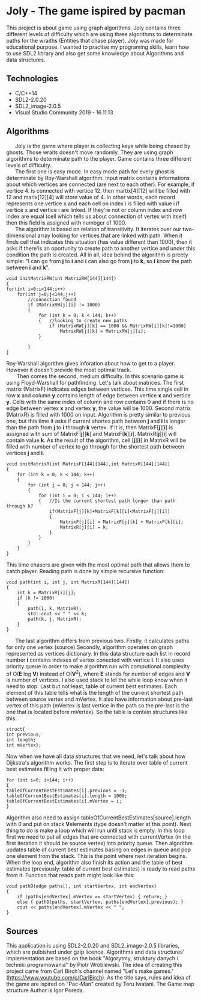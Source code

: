 # Joly - The game ispired by pacman
This project is about game using graph algorithms. Joly contains three different levels of difficulty which are using three algorithms to determinate paths for the wraiths (Entities that chase player). Joly was made for educational purpose. I wanted to practise my programing skills, learn how to use SDL2 library and also get some knowledge about Algorithms and data structures.

## Technologies
* C/C++14
* SDL2-2.0.20
* SDL2_image-2.0.5
* Visual Studio Community 2019 - 16.11.13

## Algorithms
&nbsp;&nbsp;&nbsp;&nbsp;&nbsp;&nbsp;Joly is the game where player is collecting keys while being chased by ghosts. Those wraits doesn't move randomly. They are using graph algorithms to determinate path to the player. Game contains three different levels of difficulty.<br>
&nbsp;&nbsp;&nbsp;&nbsp;&nbsp;&nbsp;The first one is easy mode. In easy mode path for every ghost is determinate by Roy-Warshall algorithm. Input matrix contains informations about which vertices are connected (are next to each other). For example, if vertice 4. is connected with vertice 12. then martix[4][12] will be filled with 12 and marix[12][4] will store value of 4. In other words, each record represents one vertice x and each cell on index i is filled with value i if vertice x and vertice i are linked. If they're not or column index and row index are equal (cell which tells us about connection of vertex with itself) then this field is assigned with numbger of 1000.<br>
&nbsp;&nbsp;&nbsp;&nbsp;&nbsp;&nbsp;The algorithm is based on relation of transitivity. It iterates over our two-dimensional array looking for vertices that are linked with path. When it finds cell that indicates this situation (has value different than 1000), then it asks if there'is an oportunity to create path to another vertice and under this condition the path is created. All in all, idea behind the algorithm is preety simple: "I can go from **j** to **i** and **i** can also go from **j** to **k**, so **i** know the path between **i** and **k**".
```
void initMatrixRW(int MatrixRW[144][144])
{
for(int i=0;i<144;i++)
	for(int j=0;j<144;j++)
		//connection found
		if (MatrixRW[j][i] != 1000)
		{
			for (int k = 0; k < 144; k++)
			{	//looking to create new paths
				if (MatrixRW[j][k] == 1000 && MatrixRW[i][k]!=1000)
					MatrixRW[j][k] = MatrixRW[j][i];
			}

		}
}
```
Roy-Warshall algorithm gives inforation about how to get to a player. However it doesn't provide the most optimal track.<br>
&nbsp;&nbsp;&nbsp;&nbsp;&nbsp;&nbsp;&nbsp;Then comes the second, medium difficulty. In this scenario game is using Floyd-Warshall for pathfinding. Let's talk about matrices. The first matrix (MatrixF) indicates edges between vertices. This time single cell in row **x** and column **y** contains length of edge between vertice **x** and vertice **y**. Cells with the same index of column and row contains 0 and if there is no edge between vertex **x** and vertex **y**, the value will be 1000. Second matrix (MatrixR) is filled with 1000 on input. Algorithm is pretty similar to previous one, but this time it asks if current shortes path between **j** and **i** is longer than the path from **j** to **i** through **k** vertex. If it is, then MatrixF[**j**][**i**] is assigned with sum of MatrixF[**j**][**k**] and MatrixF[**k**][**i**]. MatrixR[**j**][**i**] will contain value **k**. As the result of the algorithm, cell [**j**][**i**] in MatrixR will be filled with number of vertex to go through for the shortest path between vertices **j** and **i**.
```
void initMatrixR(int MatrixF[144][144],int MatrixR[144][144])
{
	for (int k = 0; k < 144; k++)
	{
		for (int j = 0; j < 144; j++)
		{
			for (int i = 0; i < 144; i++)
			{	//Is the current shortest path longer than path through k?
				if(MatrixF[j][k]+MatrixF[k][i]<MatrixF[j][i])
				{
					MatrixF[j][i] = MatrixF[j][k] + MatrixF[k][i];
					MatrixR[j][i] = k;
				}
			}	
		}
	}
}
```
This time chasers are given with the most optimal path that allows them to catch player. Reading path is done by simple recursive function:
```
void path(int i, int j, int MatrixR[144][144])
{
	int k = MatrixR[i][j];
	if (k != 1000)
	{
		path(i, k, MatrixR);
		std::cout << " " << k;
		path(k, j, MatrixR);
	}
}
```
&nbsp;&nbsp;&nbsp;&nbsp;&nbsp;&nbsp;The last algorithm differs from previous two. Firstly, it calculates paths for only one vertex (source).Secondly, algorithm operates on graph represented as vertices dictionary. In this data structure each list in record number **i** contains indexes of vertex conected with vertice **i**. It also uses priority queue in order to make algorithm run with computional complexity of O(**E** log **V**) instead of O(**V**<sup>2</sup>), where **E** stands for number of edges and **V** is number of vertices. I also used stack to let the while loop know when it need to stop. Last but not least, table of current best estimates. Each element of this table tells what is the length of the current shortest path between source vertex and mVertex. It also have information about pre-last vertex of this path (mVertex is last vertice in the path so the pre-last is the one that is located before mVertex). So the table is contain structures like this:
```
struct{
int previous;
int length;
int mVertex};
```
Now when we have all data structures that we need, let's talk about how Dijkstra's algorithm works. The first step is to iterate over table of current best estimates filling it wth proper data:
```
for (int i=0; i<144; i++)
{
tableOfCurrentBestEstimates[i].previous = -1;
tableOfCurrentBestEstimates[i].length = 1000;
tableOfCurrentBestEstimates[i].mVertex = i;
}
```
Algorithm also need to assign tableOfCurrentBestEstimates[source].length with 0 and put on stack **V**elements (type doesn't matter at this point). Next thing to do is make a loop which will run until stack is empty. In this loop first we need to put all edges that are connected with currentVertex (in the first iteration it should be source vertex) into priority queue. Then algorithm updates table of current best estimates basing on edges in queue and pop one element from the stack. This is the point where next iteration begins. When the loop end, algorithm also finish its action and the table of best estimates (previously: table of current best estimates) is ready to read paths from it. Function that reads path might look like this:
```
void pathD(edge paths[], int startVertex, int endVertex)
{
	if (paths[endVertex].mVertex == startVertex) { return; }
	else { pathD(paths, startVertex, paths[endVertex].previous); }
	cout << paths[endVertex].mVertex << " ";
}
```
## Sources 
This application is using SDL2-2.0.20 and SDL2_image-2.0.5 libraries, which are pulbished under gzip licence. Algorithms and data structures' implementation are based on the book "Algorytmy, struktury danych i techniki programowania" by Piotr Wróblewski. The idea of creating this project came from Carl Birch's channel named "Let's make games." (https://www.youtube.com/c/CarlBirch). As the title says, rules and idea of the game are ispired on "Pac-Man" created by Toru Iwatani. The Game map structure Author is Igor Poreda.
